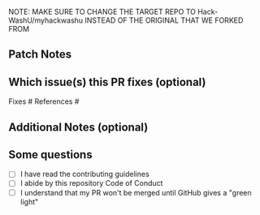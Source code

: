 <!--  Thanks for sending a pull request!  Here are some tips for you:
1. If this is your first time, read our contributor guidelines  https://github.com/HackAssistant/registration/blob/master/.github/CONTRIBUTING.md
-->

NOTE: MAKE SURE TO CHANGE THE TARGET REPO TO Hack-WashU/myhackwashu INSTEAD OF THE ORIGINAL THAT WE FORKED FROM

## Patch Notes
<!-- Specify in short lines if you are fixing bugs, improving software or implementing news to Hackassistant-->

## Which issue(s) this PR fixes (optional)
<!-- After the hashtags below, write the reference to related issues and pull requests -->
<!-- Fixes #<issue number>(, fixes #<issue_number>, ...) format, will close the issue(s) when PR gets merged)-->
<!-- References #<issue number>(, references #<issue_number>, ...) format, will reference the issue(s) when PR gets merged but won't close it)-->
Fixes #
References #

## Additional Notes (optional)
<!-- Do you want to add anything else? We :heart: to hear your opinions!-->

## Some questions

- [ ] I have read the contributing guidelines
- [ ] I abide by this repository Code of Conduct
- [ ] I understand that my PR won't be merged until GitHub gives a "green light"

<!-- You can leave this and check them once the PR has been created.-->
<!-- Please check them before merging, thank you so much for your help!-->
